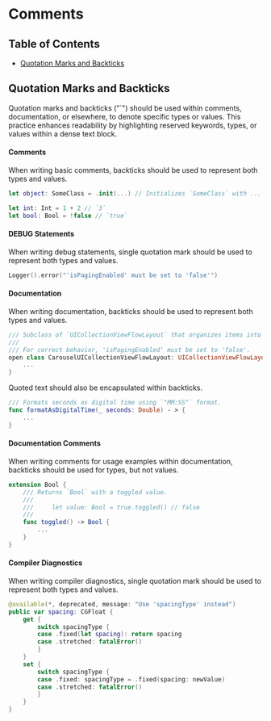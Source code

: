 # Comments

## Table of Contents

- [Quotation Marks and Backticks](#quotation-marks-and-backticks)

## Quotation Marks and Backticks

Quotation marks and backticks ("`") should be used within comments, documentation, or elsewhere, to denote specific types or values. This practice enhances readability by highlighting reserved keywords, types, or values within a dense text block.

#### Comments

When writing basic comments, backticks should be used to represent both types and values.

```swift
let object: SomeClass = .init(...) // Initializes `SomeClass` with ...
```

```swift
let int: Int = 1 + 2 // `3`
let bool: Bool = !false // `true`
```

#### DEBUG Statements

When writing debug statements, single quotation mark should be used to represent both types and values.

```swift
Logger().error("'isPagingEnabled' must be set to 'false'")
```

#### Documentation

When writing documentation, backticks should be used to represent both types and values.

```swift
/// Subclass of `UICollectionViewFlowLayout` that organizes items into a grid with a flowing carousel alignment.
///
/// For correct behavior, 'isPagingEnabled' must be set to 'false'.
open class CarouselUICollectionViewFlowLayout: UICollectionViewFlowLayout, Sendable { 
    ... 
}
```

Quoted text should also be encapsulated within backticks.

```swift
/// Formats seconds as digital time using `"MM:SS"` format.
func formatAsDigitalTime(_ seconds: Double) - > { 
    ... 
}
```

#### Documentation Comments

When writing comments for usage examples within documentation, backticks should be used for types, but not values.

```swift
extension Bool {
    /// Returns `Bool` with a toggled value.
    ///
    ///     let value: Bool = true.toggled() // false
    ///
    func toggled() -> Bool { 
        ... 
    }    
}
```

#### Compiler Diagnostics

When writing compiler diagnostics, single quotation mark should be used to represent both types and values.

```swift
@available(*, deprecated, message: "Use 'spacingType' instead")
public var spacing: CGFloat {
    get {
        switch spacingType {
        case .fixed(let spacing): return spacing
        case .stretched: fatalError()
        }
    }
    set {
        switch spacingType {
        case .fixed: spacingType = .fixed(spacing: newValue)
        case .stretched: fatalError()
        }
    }
}
```
